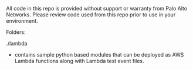 All code in this repo is provided without support or warranty from Palo Alto Networks. Please review code used from this repo prior to use in your environment.

Folders:

./lambda 
- contains sample python based modules that can be deployed as AWS Lambda functions along with Lambda test event files.
